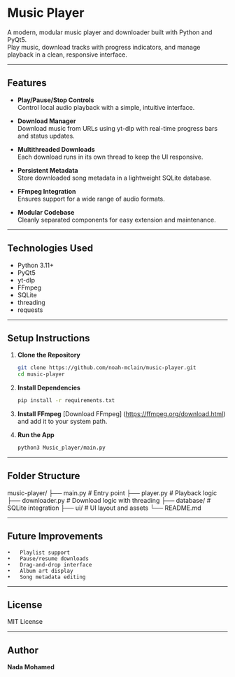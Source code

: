 # Music Player

A modern, modular music player and downloader built with Python and PyQt5.  
Play music, download tracks with progress indicators, and manage playback in a clean, responsive interface.

---

## Features

- **Play/Pause/Stop Controls**  
  Control local audio playback with a simple, intuitive interface.

- **Download Manager**  
  Download music from URLs using yt-dlp with real-time progress bars and status updates.

- **Multithreaded Downloads**  
  Each download runs in its own thread to keep the UI responsive.

- **Persistent Metadata**  
  Store downloaded song metadata in a lightweight SQLite database.

- **FFmpeg Integration**  
  Ensures support for a wide range of audio formats.

- **Modular Codebase**  
  Cleanly separated components for easy extension and maintenance.

---

## Technologies Used

- Python 3.11+  
- PyQt5  
- yt-dlp  
- FFmpeg  
- SQLite  
- threading  
- requests

---

## Setup Instructions

1. **Clone the Repository**
   ```bash
   git clone https://github.com/noah-mclain/music-player.git
   cd music-player
   ```

2. **Install Dependencies**
   ```bash
   pip install -r requirements.txt
   ```
   
3. **Install FFmpeg**
   [Download FFmpeg] (https://ffmpeg.org/download.html) and add it to your system path.
   

4. **Run the App**
   ```bash
   python3 Music_player/main.py
   ```

---

## Folder Structure

music-player/
├── main.py               # Entry point
├── player.py             # Playback logic
├── downloader.py         # Download logic with threading
├── database/             # SQLite integration
├── ui/                   # UI layout and assets
└── README.md

---

## Future Improvements

	•	Playlist support
	•	Pause/resume downloads
	•	Drag-and-drop interface
	•	Album art display
	•	Song metadata editing

---

## License

MIT License

---

## Author

**Nada Mohamed**

